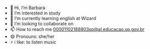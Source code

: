 - 👋 Hi, I’m Barbara
- 👀 I’m interested in study
- 🌱 I’m currently learning english at Wizard
- 💞️ I’m looking to collaborate on 
- 📫 How to reach me 00001102188803sp@al.educacao.sp.gov.br
- 😄 Pronouns: she/her
- ⚡ i like: to listen music

<!---
Babigguk7/Babigguk7 is a ✨ special ✨ repository because its `README.md` (this file) appears on your GitHub profile.
You can click the Preview link to take a look at your changes.
--->
